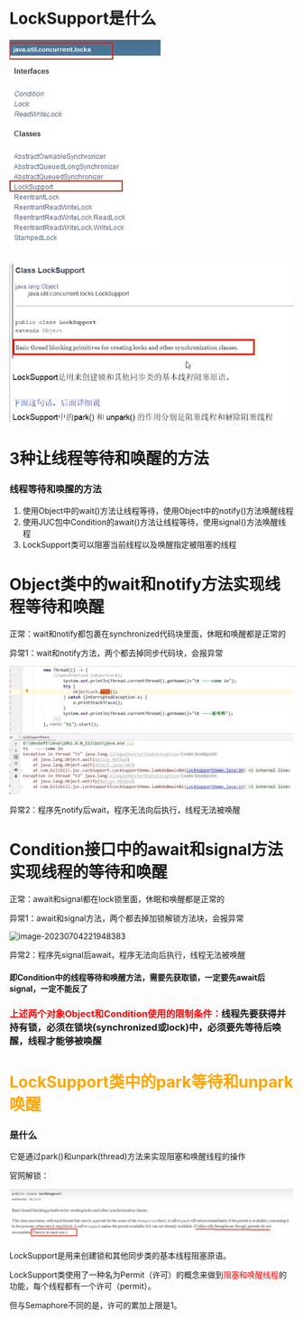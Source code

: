 # LockSupport是什么

![image-20230703221251448](images/7.LockSupport.png)

![image-20230703221441662](images/8.LockSupport是什么.png)

# 3种让线程等待和唤醒的方法

### 线程等待和唤醒的方法

1. 使用Object中的wait()方法让线程等待，使用Object中的notify()方法唤醒线程
2. 使用JUC包中Condition的await()方法让线程等待，使用signal()方法唤醒线程
3. LockSupport类可以阻塞当前线程以及唤醒指定被阻塞的线程

# Object类中的wait和notify方法实现线程等待和唤醒

正常：wait和notify都包裹在synchronized代码块里面，休眠和唤醒都是正常的

异常1：wait和notify方法，两个都去掉同步代码块，会报异常

![image-20230704221131111](images/9wait和notify异常.png)

异常2：程序先notify后wait，程序无法向后执行，线程无法被唤醒

# Condition接口中的await和signal方法实现线程的等待和唤醒

正常：await和signal都在lock锁里面，休眠和唤醒都是正常的

异常1：await和signal方法，两个都去掉加锁解锁方法块，会报异常

![image-20230704221948383](C:\Users\asus\AppData\Roaming\Typora\typora-user-images\image-20230704221948383.png)

异常2：程序先signal后await，程序无法向后执行，线程无法被唤醒

#### 即Condition中的线程等待和唤醒方法，需要先获取锁，一定要先await后signal，一定不能反了

### <font color = 'red'>上述两个对象Object和Condition使用的限制条件：</font>线程先要获得并持有锁，必须在锁块(synchronized或lock)中，必须要先等待后唤醒，线程才能够被唤醒

# <font color = 'orange'>LockSupport类中的park等待和unpark唤醒</font>

### 是什么

它是通过park()和unpark(thread)方法来实现阻塞和唤醒线程的操作

官网解锁：

![image-20230704223041865](images/10.LockSupport官网解释.png)

LockSupport是用来创建锁和其他同步类的基本线程阻塞原语。

LockSupport类使用了一种名为Permit（许可）的概念来做到<font color = 'red'>阻塞和唤醒线程</font>的功能，每个线程都有一个许可（permit）。

但与Semaphore不同的是，许可的累加上限是1。





















